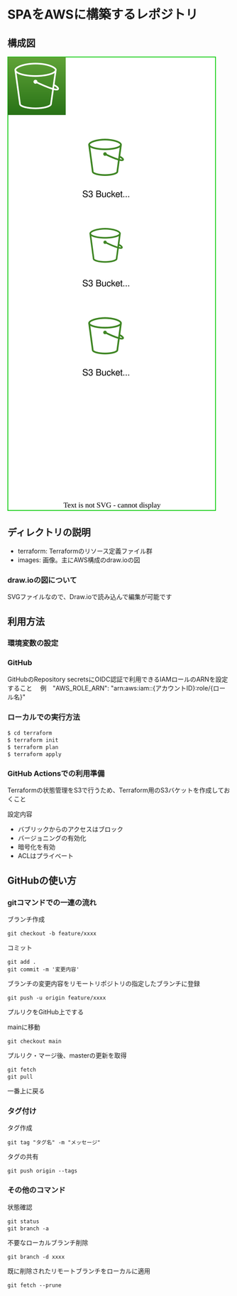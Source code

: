 # SPAをAWSに構築するレポジトリ
## 構成図
![](images/SPA.drawio.svg)

## ディレクトリの説明
- terraform: Terraformのリソース定義ファイル群
- images: 画像。主にAWS構成のdraw.ioの図

### draw.ioの図について
SVGファイルなので、Draw.ioで読み込んで編集が可能です

## 利用方法 

### 環境変数の設定
### GitHub
GitHubのRepository secretsにOIDC認証で利用できるIAMロールのARNを設定すること
　例　"AWS_ROLE_ARN": "arn:aws:iam::{アカウントID}:role/{ロール名}"

### ローカルでの実行方法
```
$ cd terraform
$ terraform init
$ terraform plan
$ terraform apply
```

### GitHub Actionsでの利用準備
Terraformの状態管理をS3で行うため、Terraform用のS3バケットを作成しておくこと

設定内容
- バブリックからのアクセスはブロック
- バージョニングの有効化
- 暗号化を有効
- ACLはプライベート


## GitHubの使い方
### gitコマンドでの一連の流れ

ブランチ作成
```
git checkout -b feature/xxxx
```

コミット
```
git add .
git commit -m '変更内容'
```

ブランチの変更内容をリモートリポジトリの指定したブランチに登録
```
git push -u origin feature/xxxx
```

プルリクをGitHub上でする

mainに移動
```
git checkout main
```

プルリク・マージ後、masterの更新を取得
```
git fetch
git pull
```

一番上に戻る

### タグ付け

タグ作成
```
git tag "タグ名" -m "メッセージ"
```

タグの共有
```
git push origin --tags
```

### その他のコマンド
状態確認
```
git status
git branch -a
```

不要なローカルブランチ削除
```
git branch -d xxxx
```

既に削除されたリモートブランチをローカルに適用
```
git fetch --prune
```
